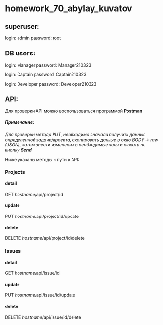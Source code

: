 # homework_70_abylay_kuvatov

## superuser:

login: admin
password: root

## DB users:

login: Manager
password: Manager210323

login: Captain
password: Captain210323

login: Developer
password: Developer210323

## API:

Для проверки API можно воспользоваться программой **Postman**
##### Примечание: 
_Для проверки метода PUT, необходимо сначала получить данные определенной задачи/проекта, скопировать данные в окно BODY -> raw (JSON), затем внести изменения в необходимые поля и нажать на кнопку **Send**_

Ниже указаны методы и пути к API:

### Projects
#### detail
GET _hostname_/api/project/id
#### update
PUT _hostname_/api/project/id/update
#### delete
DELETE _hostname_/api/project/id/delete

### Issues
#### detail
GET _hostname_/api/issue/id
#### update
PUT _hostname_/api/issue/id/update
#### delete
DELETE _hostname_/api/issue/id/delete
